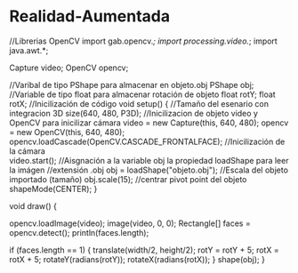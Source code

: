 # Realidad-Aumentada


//Librerias OpenCV
import gab.opencv.*;
import processing.video.*;
import java.awt.*;

Capture video;
OpenCV opencv;

//Varibal de tipo PShape para almacenar en objeto.obj
PShape obj;
//Variable de tipo float para almacenar rotación de objeto 
float rotY;
float rotX;
//Inicilización de código
void setup() {
  //Tamaño del esenario con integracion 3D
  size(640, 480, P3D);
  //Inicilizacion de objeto video y OpenCV para inicilizar cámara
  video = new Capture(this, 640, 480);
  opencv = new OpenCV(this, 640, 480);
  opencv.loadCascade(OpenCV.CASCADE_FRONTALFACE);
  //Inicilización de la cámara  
  video.start();
  //Aisgnación a la variable obj la propiedad loadShape para leer la imágen
  //extensión .obj
  obj = loadShape("objeto.obj");
  //Escala del objeto importado (tamaño)
  obj.scale(15);
  //centrar pivot point del objeto 
  shapeMode(CENTER);
}

void draw() {
  
  opencv.loadImage(video);
  image(video, 0, 0);
  Rectangle[] faces = opencv.detect();
  println(faces.length);
  
  if (faces.length == 1) {
    translate(width/2, height/2);
    rotY = rotY + 5;
    rotX = rotX + 5;
    rotateY(radians(rotY));
    rotateX(radians(rotX));
  }
  shape(obj);
}


